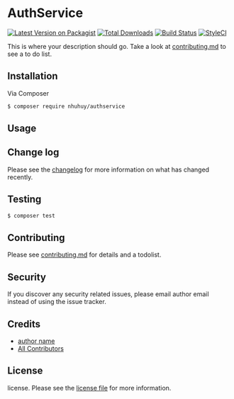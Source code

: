 # AuthService

[![Latest Version on Packagist][ico-version]][link-packagist]
[![Total Downloads][ico-downloads]][link-downloads]
[![Build Status][ico-travis]][link-travis]
[![StyleCI][ico-styleci]][link-styleci]

This is where your description should go. Take a look at [contributing.md](contributing.md) to see a to do list.

## Installation

Via Composer

``` bash
$ composer require nhuhuy/authservice
```

## Usage

## Change log

Please see the [changelog](changelog.md) for more information on what has changed recently.

## Testing

``` bash
$ composer test
```

## Contributing

Please see [contributing.md](contributing.md) for details and a todolist.

## Security

If you discover any security related issues, please email author email instead of using the issue tracker.

## Credits

- [author name][link-author]
- [All Contributors][link-contributors]

## License

license. Please see the [license file](license.md) for more information.

[ico-version]: https://img.shields.io/packagist/v/nhuhuy/authservice.svg?style=flat-square
[ico-downloads]: https://img.shields.io/packagist/dt/nhuhuy/authservice.svg?style=flat-square
[ico-travis]: https://img.shields.io/travis/nhuhuy/authservice/master.svg?style=flat-square
[ico-styleci]: https://styleci.io/repos/12345678/shield

[link-packagist]: https://packagist.org/packages/nhuhuy/authservice
[link-downloads]: https://packagist.org/packages/nhuhuy/authservice
[link-travis]: https://travis-ci.org/nhuhuy/authservice
[link-styleci]: https://styleci.io/repos/12345678
[link-author]: https://github.com/nhuhuy
[link-contributors]: ../../contributors
